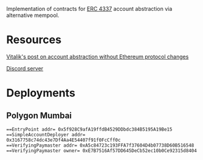 Implementation of contracts for [ERC 4337](https://github.com/ethereum/EIPs/blob/3fd65b1a782912bfc18cb975c62c55f733c7c96e/EIPS/eip-4337.md) account abstraction via alternative mempool.

# Resources

[Vitalik's post on account abstraction without Ethereum protocol changes](https://medium.com/infinitism/erc-4337-account-abstraction-without-ethereum-protocol-changes-d75c9d94dc4a)

[Discord server](http://discord.gg/fbDyENb6Y9)

# Deployments

## Polygon Mumbai

```
==EntryPoint addr= 0x5f928C9afA19ffdB4529DDbdc384B5195A19Be15
==SimpleAccountDeployer addr= 0x3167758c74dc43e7Df4Aa4E54407f91f0FcCff0c
==VerifyingPaymaster addr= 0xA5c84723c193FFA7f37604D4b07738D60B516548
==VerifyingPaymaster owner= 0xE7B7516Af57DD645DeCb52ec10b0Ce92315d8404
```
